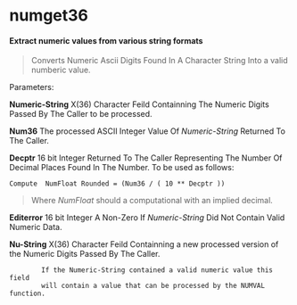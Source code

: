 # numget36
#### Extract numeric values from various string formats

> Converts Numeric Ascii Digits Found In A Character String Into a valid numberic value.

  Parameters:

  **Numeric-String**   X(36) Character Feild Containning The Numeric Digits Passed By The Caller to be processed.

  **Num36**     The processed ASCII Integer Value Of _Numeric-String_ Returned To The Caller.

  **Decptr**    16 bit Integer Returned To The Caller Representing The Number Of Decimal Places Found In The Number. 
  To be used as follows:
  ~~~ cobol
  Compute  NumFloat Rounded = (Num36 / ( 10 ** Decptr ))
  ~~~
  
  > Where _NumFloat_ should a computational with an implied decimal.

  **Editerror** 16 bit Integer A Non-Zero If _Numeric-String_ Did Not Contain Valid Numeric Data.

  **Nu-String** X(36) Character Feild Containning a new processed version of the Numeric Digits Passed By The Caller.
  
            If the Numeric-String contained a valid numeric value this field
            will contain a value that can be processed by the NUMVAL function.

